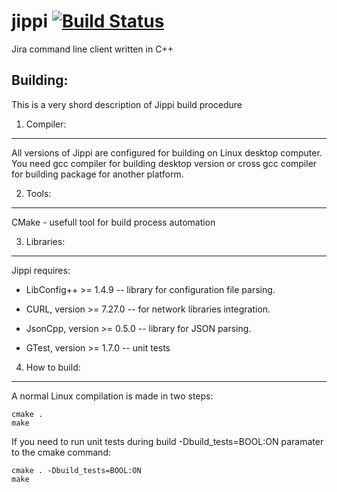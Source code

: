 jippi [![Build Status](https://travis-ci.org/kmichalak/jippi.svg?branch=master)](https://travis-ci.org/kmichalak/jippi)
=====

Jira command line client written in C++

Building:
---------

This is a very shord description of Jippi build procedure

1. Compiler:
-----------

All versions of Jippi are configured for building on Linux desktop computer.
You need gcc compiler for building desktop version or cross gcc compiler
for building package for another platform.

2. Tools:
---------

CMake - usefull tool for build process automation 


3. Libraries:
-------------

Jippi requires:

* LibConfig++ >= 1.4.9 -- library for configuration file parsing.
* CURL, version >= 7.27.0 -- for network libraries integration. 
* JsonCpp, version >= 0.5.0 -- library for JSON parsing.

* GTest, version >= 1.7.0 -- unit tests
 

4. How to build:
----------------

A normal Linux compilation is made in two steps:

    cmake . 
    make 
    
If you need to run unit tests during build -Dbuild_tests=BOOL:ON paramater
to the cmake command:

    cmake . -Dbuild_tests=BOOL:ON
    make 
    

